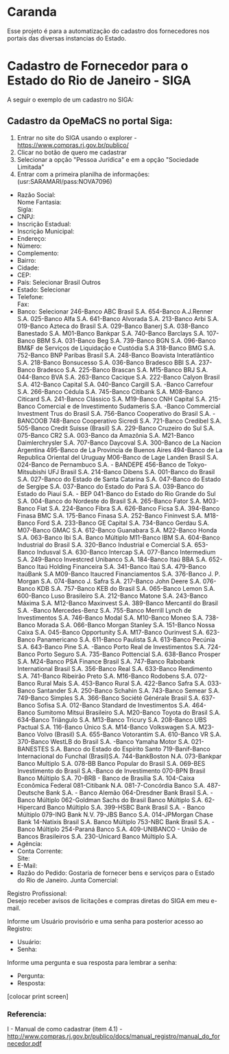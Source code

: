 # Caranda
Esse projeto é para a automatização do cadastro dos fornecedores nos portais das diversas instancias do Estado.

# Cadastro de Fornecedor para o Estado do Rio de Janeiro - SIGA

A seguir o exemplo de um cadastro no SIGA:

## Cadastro da OpeMaCS no portal Siga:
1) Entrar no site do SIGA usando o explorer - https://www.compras.rj.gov.br/publico/
2) Clicar no botão de quero me cadastrar
3) Selecionar a opção "Pessoa Jurídica" e em a opção "Sociedade Limitada"
4) Entrar com a primeira planilha de informações: (usr:SARAMARI/pass:NOVA7096)

  * Razão Social:  
   Nome Fantasia:  
   Sigla:  
  * CNPJ:    
  * Inscrição Estadual:  
  * Inscrição Municipal:  
  * Endereço:  
  * Número:  
  * Complemento:  
  * Bairro:  
  * Cidade:  
  * CEP:  
  * País: Selecionar Brasil Outros   
  * Estado: Selecionar   
  * Telefone:  
  Fax:  
  * Banco: Selecionar 246-Banco ABC Brasil S.A. 654-Banco A.J.Renner S.A. 025-Banco Alfa S.A. 641-Banco Alvorada S.A. 213-Banco Arbi S.A. 019-Banco Azteca do Brasil S.A. 029-Banco Banerj S.A. 038-Banco Banestado S.A. M01-Banco Bankpar S.A. 740-Banco Barclays S.A. 107-Banco BBM S.A. 031-Banco Beg S.A. 739-Banco BGN S.A. 096-Banco BM&F de Serviços de Liquidação e Custódia S.A 318-Banco BMG S.A. 752-Banco BNP Paribas Brasil S.A. 248-Banco Boavista Interatlântico S.A. 218-Banco Bonsucesso S.A. 036-Banco Bradesco BBI S.A. 237-Banco Bradesco S.A. 225-Banco Brascan S.A. M15-Banco BRJ S.A. 044-Banco BVA S.A. 263-Banco Cacique S.A. 222-Banco Calyon Brasil S.A. 412-Banco Capital S.A. 040-Banco Cargill S.A. -Banco Carrefour S.A. 266-Banco Cédula S.A. 745-Banco Citibank S.A. M08-Banco Citicard S.A. 241-Banco Clássico S.A. M19-Banco CNH Capital S.A. 215-Banco Comercial e de Investimento Sudameris S.A. -Banco Commercial Investment Trus do Brasil S.A. 756-Banco Cooperativo do Brasil S.A. - BANCOOB 748-Banco Cooperativo Sicredi S.A. 721-Banco Credibel S.A. 505-Banco Credit Suisse (Brasil) S.A. 229-Banco Cruzeiro do Sul S.A. 075-Banco CR2 S.A. 003-Banco da Amazônia S.A. M21-Banco Daimlerchrysler S.A. 707-Banco Daycoval S.A. 300-Banco de La Nacion Argentina 495-Banco de La Provincia de Buenos Aires 494-Banco de La Republica Oriental del Uruguay M06-Banco de Lage Landen Brasil S.A. 024-Banco de Pernambuco S.A. - BANDEPE 456-Banco de Tokyo-Mitsubishi UFJ Brasil S.A. 214-Banco Dibens S.A. 001-Banco do Brasil S.A. 027-Banco do Estado de Santa Catarina S.A. 047-Banco do Estado de Sergipe S.A. 037-Banco do Estado do Pará S.A. 039-Banco do Estado do Piauí S.A. - BEP 041-Banco do Estado do Rio Grande do Sul S.A. 004-Banco do Nordeste do Brasil S.A. 265-Banco Fator S.A. M03-Banco Fiat S.A. 224-Banco Fibra S.A. 626-Banco Ficsa S.A. 394-Banco Finasa BMC S.A. 175-Banco Finasa S.A. 252-Banco Fininvest S.A. M18-Banco Ford S.A. 233-Banco GE Capital S.A. 734-Banco Gerdau S.A. M07-Banco GMAC S.A. 612-Banco Guanabara S.A. M22-Banco Honda S.A. 063-Banco Ibi S.A. Banco Múltiplo M11-Banco IBM S.A. 604-Banco Industrial do Brasil S.A. 320-Banco Industrial e Comercial S.A. 653-Banco Indusval S.A. 630-Banco Intercap S.A. 077-Banco Intermedium S.A. 249-Banco Investcred Unibanco S.A. 184-Banco Itaú BBA S.A. 652-Banco Itaú Holding Financeira S.A. 341-Banco Itaú S.A. 479-Banco ItaúBank S.A M09-Banco Itaucred Financiamentos S.A. 376-Banco J. P. Morgan S.A. 074-Banco J. Safra S.A. 217-Banco John Deere S.A. 076-Banco KDB S.A. 757-Banco KEB do Brasil S.A. 065-Banco Lemon S.A. 600-Banco Luso Brasileiro S.A. 212-Banco Matone S.A. 243-Banco Máxima S.A. M12-Banco Maxinvest S.A. 389-Banco Mercantil do Brasil S.A. -Banco Mercedes-Benz S.A. 755-Banco Merrill Lynch de Investimentos S.A. 746-Banco Modal S.A. M10-Banco Moneo S.A. 738-Banco Morada S.A. 066-Banco Morgan Stanley S.A. 151-Banco Nossa Caixa S.A. 045-Banco Opportunity S.A. M17-Banco Ourinvest S.A. 623-Banco Panamericano S.A. 611-Banco Paulista S.A. 613-Banco Pecúnia S.A. 643-Banco Pine S.A. -Banco Porto Real de Investimentos S.A. 724-Banco Porto Seguro S.A. 735-Banco Pottencial S.A. 638-Banco Prosper S.A. M24-Banco PSA Finance Brasil S.A. 747-Banco Rabobank International Brasil S.A. 356-Banco Real S.A. 633-Banco Rendimento S.A. 741-Banco Ribeirão Preto S.A. M16-Banco Rodobens S.A. 072-Banco Rural Mais S.A. 453-Banco Rural S.A. 422-Banco Safra S.A. 033-Banco Santander S.A. 250-Banco Schahin S.A. 743-Banco Semear S.A. 749-Banco Simples S.A. 366-Banco Société Générale Brasil S.A. 637-Banco Sofisa S.A. 012-Banco Standard de Investimentos S.A. 464-Banco Sumitomo Mitsui Brasileiro S.A. M20-Banco Toyota do Brasil S.A. 634-Banco Triângulo S.A. M13-Banco Tricury S.A. 208-Banco UBS Pactual S.A. 116-Banco Único S.A. M14-Banco Volkswagen S.A. M23-Banco Volvo (Brasil) S.A. 655-Banco Votorantim S.A. 610-Banco VR S.A. 370-Banco WestLB do Brasil S.A. -Banco Yamaha Motor S.A. 021-BANESTES S.A. Banco do Estado do Espírito Santo 719-Banif-Banco Internacional do Funchal (Brasil)S.A. 744-BankBoston N.A. 073-Bankpar Banco Multiplo S.A. 078-BB Banco Popular do Brasil S.A. 069-BES Investimento do Brasil S.A.-Banco de Investimento 070-BPN Brasil Banco Múltiplo S.A. 70-BRB - Banco de Brasília S.A. 104-Caixa Econômica Federal 081-Citibank N.A. 081-7-Concórdia Banco S.A. 487-Deutsche Bank S.A. - Banco Alemão 064-Dresdner Bank Brasil S.A. - Banco Múltiplo 062-Goldman Sachs do Brasil Banco Múltiplo S.A. 62-Hipercard Banco Múltiplo S.A. 399-HSBC Bank Brasil S.A. - Banco Múltiplo 079-ING Bank N.V. 79-JBS Banco S.A. 014-JPMorgan Chase Bank 14-Natixis Brasil S.A. Banco Múltiplo 753-NBC Bank Brasil S.A. - Banco Múltiplo 254-Paraná Banco S.A. 409-UNIBANCO - União de Bancos Brasileiros S.A. 230-Unicard Banco Múltiplo S.A.   
  * Agência:  
  * Conta Corrente:  
  Site:  
  * E-Mail:  
  * Razão do Pedido: Gostaria de fornecer bens e serviços para o Estado do Rio de Janeiro. 
  Junta Comercial:  

  Registro Profissional:  
  Desejo receber avisos de licitações e compras diretas do SIGA em meu e-mail.  

  Informe um Usuário provisório e uma senha para posterior acesso ao Registro: 
  * Usuário:  
  * Senha:  

  Informe uma pergunta e sua resposta para lembrar a senha: 
  * Pergunta:  
  * Resposta:  
    
[colocar print screen]


### Referencia:
 I - Manual de como cadastrar (item 4.1) - http://www.compras.rj.gov.br/publico/docs/manual_registro/manual_do_fornecedor.pdf
